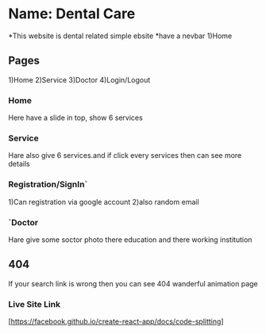 # Name: Dental Care

*This website is dental related simple ebsite
*have a nevbar
1)Home 

## Pages

1)Home 
2)Service
3)Doctor
4)Login/Logout

### Home

Here have a slide in top, show 6 services


### Service

Hare also give 6 services.and if click every services then can see more details

### Registration/SignIn`

1)Can registration via google account
2)also random email

### `Doctor
Hare give some soctor photo there education and there working institution

## 404

If your search link is wrong then you can see 404 wanderful animation page 

### Live Site Link

 [https://facebook.github.io/create-react-app/docs/code-splitting]
